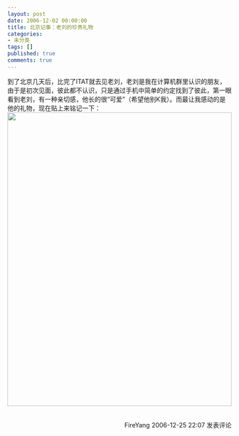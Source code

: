 ```yaml
---
layout: post
date: 2006-12-02 00:00:00
title: 北京记事：老刘的珍贵礼物
categories:
- 未分类
tags: []
published: true
comments: true
---
```

<p>到了北京几天后，比完了ITAT就去见老刘，老刘是我在计算机群里认识的朋友，由于是初次见面，彼此都不认识，只是通过手机中简单的约定找到了彼此，第一眼看到老刘，有一种亲切感，他长的很&#8220;可爱&#8221;（希望他别K我）。而最让我感动的是他的礼物，现在贴上来铭记一下：<br /><img height="661" alt="" src="http://www.cnblogs.com/images/cnblogs_com/fireyang/flashcommserver.jpg" width="504" border="0" />
<img src="http://www.cnblogs.com/FireYang/aggbug/603466.html" width="1" height="1" /><br /><br /><div align="right"><a style="text-decoration:none;" href="http://FireYang.cnblogs.com/" target="_blank">FireYang</a> 2006-12-25 22:07 <a href="http://www.cnblogs.com/FireYang/archive/2006/12/25/603466.html#Feedback" target="_blank" style="text-decoration:none;">发表评论</a></div></p>
